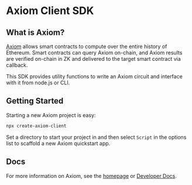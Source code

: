# Axiom Client SDK

## What is Axiom?

[Axiom](https://www.axiom.xyz/) allows smart contracts to compute over the entire history of Ethereum. Smart contracts can query Axiom on-chain, and Axiom results are verified on-chain in ZK and delivered to the target smart contract via callback.

This SDK provides utility functions to write an Axiom circuit and interface with it from node.js or CLI.

## Getting Started

Starting a new Axiom project is easy:

```bash
npx create-axiom-client
```

Set a directory to start your project in and then select `Script` in the options list to scaffold a new Axiom quickstart app.

## Docs

For more information on Axiom, see the [homepage](https://axiom.xyz) or [Developer Docs](https://docs.axiom.xyz).

